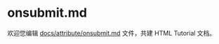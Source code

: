 onsubmit.md
===

欢迎您编辑 <a target="__blank" href="https://github.com/jaywcjlove/html-tutorial/blob/main/docs/attribute/onsubmit.md">docs/attribute/onsubmit.md</a> 文件，共建 HTML Tutorial 文档。